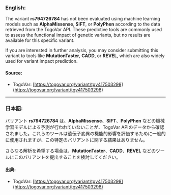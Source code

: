 ### English:
The variant **rs794726784** has not been evaluated using machine learning models such as **AlphaMissense**, **SIFT**, or **PolyPhen** according to the data retrieved from the TogoVar API. These predictive tools are commonly used to assess the functional impact of genetic variants, but no results are available for this specific variant.

If you are interested in further analysis, you may consider submitting this variant to tools like **MutationTaster**, **CADD**, or **REVEL**, which are also widely used for variant impact prediction.

#### Source:
- TogoVar: [https://togovar.org/variant/tgv417503298](https://togovar.org/variant/tgv417503298)

---

### 日本語:
バリアント **rs794726784** は、**AlphaMissense**、**SIFT**、**PolyPhen** などの機械学習モデルによる予測が行われていないことが、TogoVar APIのデータから確認されました。これらのツールは遺伝子変異の機能的影響を評価するために一般的に使用されますが、この特定のバリアントに関する結果はありません。

さらなる解析を希望する場合は、**MutationTaster**、**CADD**、**REVEL** などのツールにこのバリアントを提出することを検討してください。

#### 出典:
- TogoVar: [https://togovar.org/variant/tgv417503298](https://togovar.org/variant/tgv417503298)